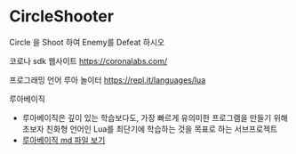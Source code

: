 # CircleShooter
Circle 을 Shoot 하여 Enemy를 Defeat 하시오 

코로나 sdk 웹사이트 
   https://coronalabs.com/

프로그래밍 언어 루아 놀이터 
   https://repl.it/languages/lua


루아베이직
   - 루아베이직은 깊이 있는 학습보다도, 가장 빠르게 유의미한 프로그램을 만들기 위해 초보자 친화형 언어인 Lua를 최단기에 학습하는 것을 목표로 하는 서브프로젝트  
   - [루아베이직 md 파일 보기](./lua_basic/index.md)


